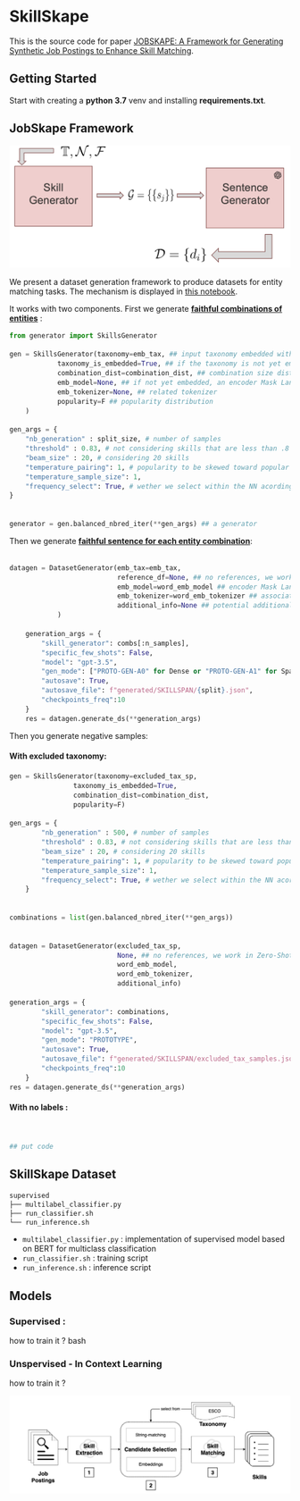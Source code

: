 # SkillSkape

This is the source code for paper [JOBSKAPE: A Framework for Generating Synthetic Job Postings to
Enhance Skill Matching]().


## Getting Started
Start with creating a **python 3.7** venv and installing **requirements.txt**.


## JobSkape Framework

![JobSkape framework](./static/jobskape.png)

We present a dataset generation framework to produce datasets for entity matching tasks. The mechanism is displayed in [this notebook](./data_generation.ipynb).

It works with two components. First we generate <ins>**faithful combinations of entities**</ins> :

```python
from generator import SkillsGenerator

gen = SkillsGenerator(taxonomy=emb_tax, ## input taxonomy embedded with a precise model 
            taxonomy_is_embedded=True, ## if the taxonomy is not yet embedded, provide a model
            combination_dist=combination_dist, ## combination size distribution
            emb_model=None, ## if not yet embedded, an encoder Mask Language Model
            emb_tokenizer=None, ## related tokenizer
            popularity=F ## popularity distribution
    )

gen_args = {
    "nb_generation" : split_size, # number of samples
    "threshold" : 0.83, # not considering skills that are less than .8 similar
    "beam_size" : 20, # considering 20 skills
    "temperature_pairing": 1, # popularity to be skewed toward popular skills
    "temperature_sample_size": 1,
    "frequency_select": True, # wether we select within the NN acording to frequency
}


generator = gen.balanced_nbred_iter(**gen_args) ## a generator
```


Then we generate <ins>**faithful sentence for each entity combination**</ins>:

```python

datagen = DatasetGenerator(emb_tax=emb_tax,
                           reference_df=None, ## no references, we work in Zero-Shot, you can input demponstration for kNN demonstration retrieval
                           emb_model=word_emb_model ## encoder Mask Language model to get embeddings,
                           emb_tokenizer=word_emb_tokenizer ## associated tokenizer,
                           additional_info=None ## potential additional information that can be added in custom promopt
            )

    generation_args = {
        "skill_generator": combs[:n_samples], 
        "specific_few_shots": False,
        "model": "gpt-3.5",
        "gen_mode": ["PROTO-GEN-A0" for Dense or "PROTO-GEN-A1" for Sparse],
        "autosave": True,
        "autosave_file": f"generated/SKILLSPAN/{split}.json",
        "checkpoints_freq":10
    }
    res = datagen.generate_ds(**generation_args)
```


Then you generate negative samples:



#### With excluded taxonomy:

```python
gen = SkillsGenerator(taxonomy=excluded_tax_sp, 
                taxonomy_is_embedded=True,
                combination_dist=combination_dist,
                popularity=F)
    
gen_args = {
        "nb_generation" : 500, # number of samples
        "threshold" : 0.83, # not considering skills that are less than .8 similar
        "beam_size" : 20, # considering 20 skills
        "temperature_pairing": 1, # popularity to be skewed toward popular skills
        "temperature_sample_size": 1,
        "frequency_select": True, # wether we select within the NN acording to frequency
    }


combinations = list(gen.balanced_nbred_iter(**gen_args))


datagen = DatasetGenerator(excluded_tax_sp,
                           None, ## no references, we work in Zero-Shot
                           word_emb_model,
                           word_emb_tokenizer,
                           additional_info)

generation_args = {
        "skill_generator": combinations, 
        "specific_few_shots": False,
        "model": "gpt-3.5",
        "gen_mode": "PROTOTYPE",
        "autosave": True,
        "autosave_file": f"generated/SKILLSPAN/excluded_tax_samples.json",
        "checkpoints_freq":10
    }
res = datagen.generate_ds(**generation_args)

```

#### With no labels :

```python


## put code


```



## SkillSkape Dataset

```
supervised
├── multilabel_classifier.py
├── run_classifier.sh
└── run_inference.sh
```

- `multilabel_classifier.py` : implementation of supervised model based on BERT for multiclass classification
- `run_classifier.sh` : training script
- `run_inference.sh` : inference script


## Models 

### Supervised :

how to train it ? bash 


### Unspervised - In Context Learning

how to train it ?

![Alt text](static/icl_pipeline.png)


